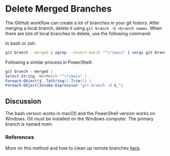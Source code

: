 # Delete Merged Branches

The GitHub workflow can create a lot of branches in your git history.
After merging a local branch, delete it using `git branch -d <branch name>`.
When there are lots of local branches to delete, use the following command:

In bash or zsh:
```bash
git branch --merged | egrep --invert-match "^\*|main" | xargs git branch -d
```

Following a similar process in PowerShell:
```powershell
git branch --merged |
Select-String -NotMatch "^\*|main" |
Foreach-Object{$_.ToString().Trim()} |
Foreach-Object{Invoke-Expression "git branch -d $_"}
```

## Discussion

The bash version works in macOS and the PowerShell version works on Windows.
Git must be installed on the Windows computer.
The primary branch is named _main_.

### References

More on this method and how to clean up remote branches [here](https://devconnected.com/how-to-clean-up-git-branches).
